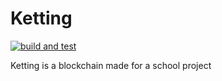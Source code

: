 # Ketting
[![build and test](https://github.com/kwatman/Ketting/actions/workflows/test.yml/badge.svg)](https://github.com/kwatman/Ketting/actions/workflows/test.yml)

Ketting is a blockchain made for a school project

